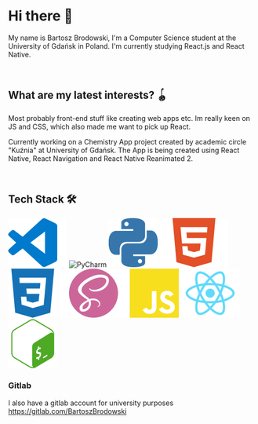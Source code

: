 # Hi there 👋

My name is Bartosz Brodowski, I'm a Computer Science student at the University of Gdańsk in Poland.
I'm currently studying React.js and React Native.

<br />

## What are my latest interests? :yo_yo:

Most probably front-end stuff like creating web apps etc. Im really keen on JS and CSS,
which also made me want to pick up React.

Currently working on a Chemistry App project created by academic circle "Kuźnia" at University of Gdańsk.
The App is being created using React Native, React Navigation and React Native Reanimated 2.

<br />

## Tech Stack :hammer_and_wrench:

<div float="left">
  <img src="./icons/VSCode.svg" alt="Visual Studio Code">
  <img src="https://upload.wikimedia.org/wikipedia/commons/1/1d/PyCharm_Icon.svg" width="60px" height="50px" alt="PyCharm">
  <img src="./icons/Python.svg" alt="Python">
  <img src="./icons/HTML.svg" alt="HTML5">
  <img src="./icons/CSS.svg" alt="CSS">
  <img src="./icons/SASS.svg" alt="SASS">
  <img src="./icons/JavaScript.svg" alt="JavaScript">
  <img src="./icons/React.svg" alt="React">
  <img src="./icons/Bash.svg" alt="Bash">
</div>


### Gitlab
I also have a gitlab account for university purposes
https://gitlab.com/BartoszBrodowski
